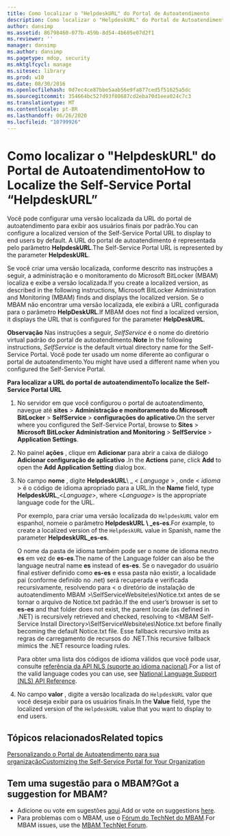 ```yaml
---
title: Como localizar o "HelpdeskURL" do Portal de Autoatendimento
description: Como localizar o "HelpdeskURL" do Portal de Autoatendimento
author: dansimp
ms.assetid: 86798460-077b-459b-8d54-4b605e07d2f1
ms.reviewer: ''
manager: dansimp
ms.author: dansimp
ms.pagetype: mdop, security
ms.mktglfcycl: manage
ms.sitesec: library
ms.prod: w10
ms.date: 08/30/2016
ms.openlocfilehash: 0d7ec4ce87bbe5aab56e9fa877ced5f51625a5dc
ms.sourcegitcommit: 354664bc527d93f80687cd2eba70d1eea024c7c3
ms.translationtype: MT
ms.contentlocale: pt-BR
ms.lasthandoff: 06/26/2020
ms.locfileid: "10799926"
---
```

# <span data-ttu-id="b29f9-103">Como localizar o "HelpdeskURL" do Portal de Autoatendimento</span><span class="sxs-lookup"><span data-stu-id="b29f9-103">How to Localize the Self-Service Portal “HelpdeskURL”</span></span>


<span data-ttu-id="b29f9-104">Você pode configurar uma versão localizada da URL do portal de autoatendimento para exibir aos usuários finais por padrão.</span><span class="sxs-lookup"><span data-stu-id="b29f9-104">You can configure a localized version of the Self-Service Portal URL to display to end users by default.</span></span> <span data-ttu-id="b29f9-105">A URL do portal de autoatendimento é representada pelo parâmetro **HelpdeskURL**.</span><span class="sxs-lookup"><span data-stu-id="b29f9-105">The Self-Service Portal URL is represented by the parameter **HelpdeskURL**.</span></span>

<span data-ttu-id="b29f9-106">Se você criar uma versão localizada, conforme descrito nas instruções a seguir, a administração e o monitoramento do Microsoft BitLocker (MBAM) localiza e exibe a versão localizada.</span><span class="sxs-lookup"><span data-stu-id="b29f9-106">If you create a localized version, as described in the following instructions, Microsoft BitLocker Administration and Monitoring (MBAM) finds and displays the localized version.</span></span> <span data-ttu-id="b29f9-107">Se o MBAM não encontrar uma versão localizada, ele exibirá a URL configurada para o parâmetro **HelpDeskURL**.</span><span class="sxs-lookup"><span data-stu-id="b29f9-107">If MBAM does not find a localized version, it displays the URL that is configured for the parameter **HelpDeskURL**.</span></span>

<span data-ttu-id="b29f9-108">**Observação**  Nas instruções a seguir, *SelfService* é o nome do diretório virtual padrão do portal de autoatendimento.</span><span class="sxs-lookup"><span data-stu-id="b29f9-108">**Note** In the following instructions, *SelfService* is the default virtual directory name for the Self-Service Portal.</span></span> <span data-ttu-id="b29f9-109">Você pode ter usado um nome diferente ao configurar o portal de autoatendimento.</span><span class="sxs-lookup"><span data-stu-id="b29f9-109">You might have used a different name when you configured the Self-Service Portal.</span></span>

 

**<span data-ttu-id="b29f9-110">Para localizar a URL do portal de autoatendimento</span><span class="sxs-lookup"><span data-stu-id="b29f9-110">To localize the Self-Service Portal URL</span></span>**

1.  <span data-ttu-id="b29f9-111">No servidor em que você configurou o portal de autoatendimento, navegue até **sites** &gt; **Administração e monitoramento do Microsoft BitLocker** &gt; **SelfService** &gt; **configurações do aplicativo**.</span><span class="sxs-lookup"><span data-stu-id="b29f9-111">On the server where you configured the Self-Service Portal, browse to **Sites** &gt; **Microsoft BitLocker Administration and Monitoring** &gt; **SelfService** &gt; **Application Settings**.</span></span>

2.  <span data-ttu-id="b29f9-112">No painel **ações** , clique em **Adicionar** para abrir a caixa de diálogo **Adicionar configuração de aplicativo** .</span><span class="sxs-lookup"><span data-stu-id="b29f9-112">In the **Actions** pane, click **Add** to open the **Add Application Setting** dialog box.</span></span>

3.  <span data-ttu-id="b29f9-113">No campo **nome** , digite **HelpdeskURL**\ _ &lt; *Language* &gt; , onde &lt; *idioma* &gt; é o código de idioma apropriado para a URL.</span><span class="sxs-lookup"><span data-stu-id="b29f9-113">In the **Name** field, type **HelpdeskURL**\_&lt;*Language*&gt;, where &lt;*Language*&gt; is the appropriate language code for the URL.</span></span>

    <span data-ttu-id="b29f9-114">Por exemplo, para criar uma versão localizada do `HelpdeskURL` valor em espanhol, nomeie o parâmetro **HelpdeskURL \ _es-es**.</span><span class="sxs-lookup"><span data-stu-id="b29f9-114">For example, to create a localized version of the `HelpdeskURL` value in Spanish, name the parameter **HelpdeskURL\_es-es**.</span></span>

    <span data-ttu-id="b29f9-115">O nome da pasta de idioma também pode ser o nome de idioma neutro **es** em vez de **es-es**.</span><span class="sxs-lookup"><span data-stu-id="b29f9-115">The name of the Language folder can also be the language neutral name **es** instead of **es-es**.</span></span> <span data-ttu-id="b29f9-116">Se o navegador do usuário final estiver definido como **es-es** e essa pasta não existir, a localidade pai (conforme definido no .net) será recuperada e verificada recursivamente, resolvendo para &lt; o diretório de instalação de autoatendimento MBAM &gt;\\SelfServiceWebsite\\es\\Notice.txt antes de se tornar o arquivo de Notice.txt padrão.</span><span class="sxs-lookup"><span data-stu-id="b29f9-116">If the end user’s browser is set to **es-es** and that folder does not exist, the parent locale (as defined in .NET) is recursively retrieved and checked, resolving to &lt;MBAM Self-Service Install Directory&gt;\\SelfServiceWebsite\\es\\Notice.txt before finally becoming the default Notice.txt file.</span></span> <span data-ttu-id="b29f9-117">Esse fallback recursivo imita as regras de carregamento de recursos do .NET.</span><span class="sxs-lookup"><span data-stu-id="b29f9-117">This recursive fallback mimics the .NET resource loading rules.</span></span>

    <span data-ttu-id="b29f9-118">Para obter uma lista dos códigos de idioma válidos que você pode usar, consulte [referência da API NLS (suporte ao idioma nacional)](https://go.microsoft.com/fwlink/?LinkId=317947).</span><span class="sxs-lookup"><span data-stu-id="b29f9-118">For a list of the valid language codes you can use, see [National Language Support (NLS) API Reference](https://go.microsoft.com/fwlink/?LinkId=317947).</span></span>

4.  <span data-ttu-id="b29f9-119">No campo **valor** , digite a versão localizada do `HelpdeskURL` valor que você deseja exibir para os usuários finais.</span><span class="sxs-lookup"><span data-stu-id="b29f9-119">In the **Value** field, type the localized version of the `HelpdeskURL` value that you want to display to end users.</span></span>



## <span data-ttu-id="b29f9-120">Tópicos relacionados</span><span class="sxs-lookup"><span data-stu-id="b29f9-120">Related topics</span></span>


[<span data-ttu-id="b29f9-121">Personalizando o Portal de Autoatendimento para sua organização</span><span class="sxs-lookup"><span data-stu-id="b29f9-121">Customizing the Self-Service Portal for Your Organization</span></span>](customizing-the-self-service-portal-for-your-organization.md)

 

 
## <span data-ttu-id="b29f9-122">Tem uma sugestão para o MBAM?</span><span class="sxs-lookup"><span data-stu-id="b29f9-122">Got a suggestion for MBAM?</span></span>
- <span data-ttu-id="b29f9-123">Adicione ou vote em sugestões [aqui](http://mbam.uservoice.com/forums/268571-microsoft-bitlocker-administration-and-monitoring).</span><span class="sxs-lookup"><span data-stu-id="b29f9-123">Add or vote on suggestions [here](http://mbam.uservoice.com/forums/268571-microsoft-bitlocker-administration-and-monitoring).</span></span> 
- <span data-ttu-id="b29f9-124">Para problemas com o MBAM, use o [Fórum do TechNet do MBAM](https://social.technet.microsoft.com/Forums/home?forum=mdopmbam).</span><span class="sxs-lookup"><span data-stu-id="b29f9-124">For MBAM issues, use the [MBAM TechNet Forum](https://social.technet.microsoft.com/Forums/home?forum=mdopmbam).</span></span>




